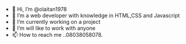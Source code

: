- 👋 Hi, I’m @olaitan1978
- 👀 I’m a web developer with knowledge in HTML,CSS and Javascript
- 🌱 I’m currently working on a project
- 💞️ I’m will like to work with anyone 
- 📫 How to reach me ..08038058078.

<!---
olaitan1978/olaitan1978 is a ✨ special ✨ repository because its `README.md` (this file) appears on your GitHub profile.
You can click the Preview link to take a look at your changes.
--->
